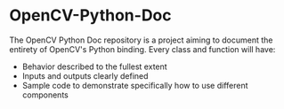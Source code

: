 # OpenCV-Python-Doc
The OpenCV Python Doc repository is a project aiming to document the entirety of OpenCV's Python binding. Every class and function will have:

- Behavior described to the fullest extent
- Inputs and outputs clearly defined
- Sample code to demonstrate specifically how to use different components
